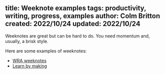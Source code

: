 title: Weeknote examples
tags: productivity, writing, progress, examples
author: Colm Britton
created: 2022/10/24
updated: 2022/10/24
--------------------

Weeknotes are great but can be hard to do. You need momentum and, usually, a brisk style. 

Here are some examples of weeknotes:

* [WRA weeknotes](https://welsh-revenue-authority.github.io/weeknotes/property-data-poc/)
* [Learn by making](https://learnbymaking.wales/en/updates/)
